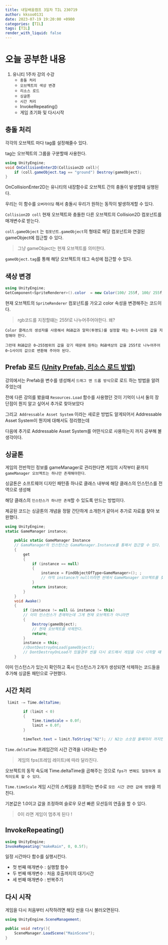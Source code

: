```yaml
---
title: 내일배움캠프 3일차 TIL 230719
author: kksoo0131
date: 2023-07-19 19:20:00 +0900
categories: [TIL]
tags: [TIL]
render_with_liquid: false
---
```


# 오늘 공부한 내용

1. 유니티 1주차 강의 수강
    - `충돌 처리`
    - `오브젝트의 색상 변경`
    - `리소스 로드`
    - `싱글톤`
    - `시간 처리`
    - InvokeRepeating()
    - 게임 초기화 및 다시시작


## 충돌 처리

각각의 오브젝트 마다 tag를 설정해줄수 있다.

tag는 오브젝트의 그룹을 구분할때 사용한다.

```c#
using UnityEngine;
void OnCollisionEnter2D(Collision2D coll){
    if (coll.gameObject.tag == "ground") Destroy(gameObject);
}
```

OnCollisionEnter2D는 유니티의 내장함수로 오브젝트 간의 충돌이 발생할떄 실행된다.

우리는 이 함수를 `오버라이딩` 해서 충돌시 우리가 원하는 동작이 발생하게할 수 있다.

`Collision2D coll` 현재 오브젝트와 충돌한 다른 오브젝트의 Collision2D 컴포넌트를 매개변수로 받는다.

`coll.gameObject` 는 `컴포넌트.gameObject`의 형태로 해당 컴포넌트와 연결된 gameObject에 접근할 수 있다.

> 그냥 gameObject는 현재 오브젝트를 의미한다.
>
`gameObject.tag`를 통해 해당 오브젝트의 태그 속성에 접근할 수 있다.



## 색상 변경

```c#
using UnityEngine;
GetComponent<SpriteRenderer>().color  = new Color(100/ 255f, 100/ 255f, 255/255f, 255/255f);
```
현재 오브젝트의 `SpriteRenderer` 컴포넌트를 가오고 color 속성을 변경해주는 코드이다.

> rgb코드를 지정할떄는 255f로 나누어주어야한다. 왜?

    Color 클래스의 생성자를 사용해서 RGB값과 알파(투명도)를 설정할 때는 0~1사이의 값을 지정해야 한다. 

    그런데 RGB값은 0~255범위의 값을 갖기 때문에 원하는 RGB색상의 값을 255f로 나누어주어 0~1사이의 값으로 변환해 주어야 된다.


## Prefab 로드 [(Unity Prefab, 리소스 로드 방법) ](https://kksoo0131.github.io/posts/2023-07-19-unity-1/)

강의에서는 Prefab을 변수를 생성해서 `드래그 앤 드롭 방식`으로 로드 하는 방법을 알려주었는데

전에 다른 강의를 봤을떄 `Resources.Load` 함수를 사용했던 것이 기억이 나서 둘의 장단점이 뭔지 알고 싶어서 추가로 찾아보았다

그리고` Addressable Asset System` 이라는 새로운 방법도 알게되어서 Addressable Asset System이 뭔지에 대해서도 정리했는데

다음에 추가로 Addressable Asset System를 어떤식으로 사용하는지 까지 공부해 볼 생각이다.


## 싱글톤

게임의 전반적인 정보를 gameManager로 관리한다면 게임의 시작부터 끝까지 `gameManager 오브젝트는 하나만 존재해야한다`.

싱글톤은 소프트웨어 디자인 패턴중 하나로 클래스 내부에 해당 클래스의 인스턴스를 전역으로 생성해
 
 해당 클래스의 `인스턴스가 하나만 존재`할 수 있도록 만드는 방법이다.

 제공된 코드는 싱글톤의 개념을 정말 간단하게 소개한거 같아서 추가로 자료를 찾아 보완했다.
```c#
using UnityEngine;
static GameManager instance;

    public static GameManager Instance 
    // GamaManager의 인스턴스는 GamaManager.Instance를 통해서 접근할 수 있다.
    {
        get
        {
            if (instance == null)
            {
                instance = FindObjectOfType<GameManager>(); ;
                // 아직 instance가 null이라면 씬에서 GameManager 오브젝트를 찾아서 할당
            }
            return instance;
        }
    }
    void Awake()
    {
        if (instance != null && instance != this)
        // 이미 인스턴스가 존재하는데 그게 현재 오브젝트가 아니라면
        { 
            Destroy(gameObject); 
            // 현재 오브젝트를 삭제한다.
            return;
        }
        instance = this;
        //DontDestroyOnLoad(gameObject); 
        // DontDestroyOnLoad가 있을경우 씬을 다시 로드해서 게임을 다시 시작할 떄 오류가 발생
    }
```
이미 인스턴스가 있는지 확인하고 혹시 인스턴스가 2개가 생성되면 삭제하는 코드들을 추가해 싱글톤 패턴으로 구현했다.

## 시간 처리
```c#
 limit -= Time.deltaTime;

        if (limit < 0)
        {
            Time.timeScale = 0.0f;
            limit = 0.0f;
        }

        timeText.text = limit.ToString("N2"); // N2는 소숫점 둘째자리 까지만 변환하겠다는 뜻
```

`Time.deltaTime` 프레임간의 시간 간격을 나타내는 변수 
> 게임의 fps(프레임 레이트)에 따라 달라진다.
> 
오브젝트의 동작 속도에 Time.deltaTime을 곱해주는 것으로 `fps가 변해도 일정하게 움직이도록 할 수 있다`.

`Time.timeScale` 게임 시간의 스케일을 조정하는 변수로 `모든 시간 관련 값에 영향`을 끼친다. 

기본값은 1.0이고 값을 조정하여 슬로우 모션 빠른 모션등의 연출을 할 수 있다.
> 0이 라면 게임이 멈추게 된다 !

## InvokeRepeating()
```c#
using UnityEngine;
InvokeRepeating("makeRain", 0, 0.5f);
```
일정 시간마다 함수를 실행시킨다.
- 첫 번째 매개변수 : 실행할 함수
- 두 번째 매개변수 : 처음 호출까지의 대기시간
- 세 번째 매개변수 : 반복주기


## 다시 시작

게임을 다시 처음부터 시작하려면 해당 씬을 다시 불러오면된다.
```c#
using UnityEngine.SceneManagement;

public void retry(){
    SceneManager.LoadScene("MainScene");
}

```


